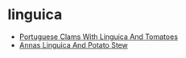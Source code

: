 # linguica

 * [Portuguese Clams With Linguica And Tomatoes](../index/p/portuguese-clams-with-linguica-and-tomatoes-109788.json)
 * [Annas Linguica And Potato Stew](../index/a/annas-linguica-and-potato-stew.json)
